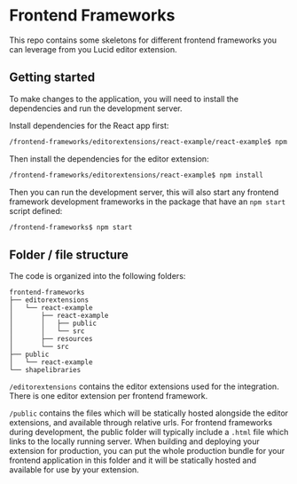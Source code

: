 # Frontend Frameworks

This repo contains some skeletons for different frontend frameworks you can leverage from you Lucid editor extension.

## Getting started
To make changes to the application, you will need to install the dependencies and run the development server.

Install dependencies for the React app first:

```bash
/frontend-frameworks/editorextensions/react-example/react-example$ npm install
```

Then install the dependencies for the editor extension:

```bash
/frontend-frameworks/editorextensions/react-example$ npm install
```

Then you can run the development server, this will also start any frontend framework development frameworks in the package that have an `npm start` script defined:
```bash
/frontend-frameworks$ npm start
```

## Folder / file structure

The code is organized into the following folders:
```
frontend-frameworks
├── editorextensions
│   └── react-example
│       ├── react-example
│       │   ├── public
│       │   └── src
│       ├── resources
│       └── src
├── public
│   └── react-example
└── shapelibraries
```

`/editorextensions` contains the editor extensions used for the integration.
There is one editor extension per frontend framework.

`/public` contains the files which will be statically hosted alongside the editor extensions, and available through relative urls.
For frontend frameworks during development, the public folder will typically include a `.html` file which links to the locally running server.
When building and deploying your extension for production, you can put the whole production bundle for your frontend application in this folder and it will be statically hosted and available for use by your extension.